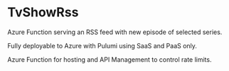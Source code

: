 # TvShowRss

Azure Function serving an RSS feed with new episode of selected series.

Fully deployable to Azure with Pulumi using SaaS and PaaS only.

Azure Function for hosting and API Management to control rate limits.